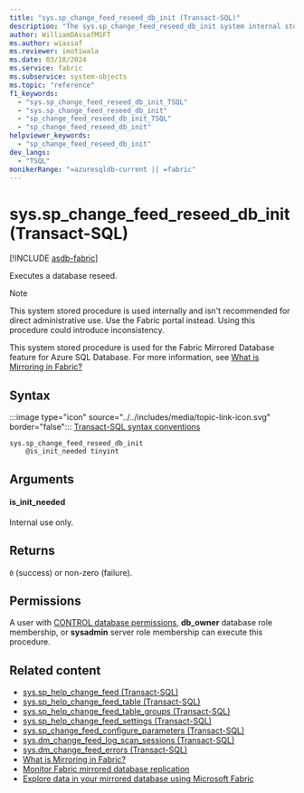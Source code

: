 ```yaml
---
title: "sys.sp_change_feed_reseed_db_init (Transact-SQL)"
description: "The sys.sp_change_feed_reseed_db_init system internal stored procedure executes a database reseed."
author: WilliamDAssafMSFT
ms.author: wiassaf
ms.reviewer: imotiwala
ms.date: 03/18/2024
ms.service: fabric
ms.subservice: system-objects
ms.topic: "reference"
f1_keywords:
  - "sys.sp_change_feed_reseed_db_init_TSQL"
  - "sys.sp_change_feed_reseed_db_init"
  - "sp_change_feed_reseed_db_init_TSQL"
  - "sp_change_feed_reseed_db_init"
helpviewer_keywords:
  - "sp_change_feed_reseed_db_init"
dev_langs:
  - "TSQL"
monikerRange: "=azuresqldb-current || =fabric"
---
```

# sys.sp_change_feed_reseed_db_init (Transact-SQL)

[!INCLUDE [asdb-fabric](../../includes/applies-to-version/asdb-fabric.md)]

Executes a database reseed.

> [!NOTE]  
> This system stored procedure is used internally and isn't recommended for direct administrative use. Use the Fabric portal instead. Using this procedure could introduce inconsistency.

This system stored procedure is used for the Fabric Mirrored Database feature for Azure SQL Database. For more information, see [What is Mirroring in Fabric?](/fabric/database/mirrored-database/overview)

## Syntax

:::image type="icon" source="../../includes/media/topic-link-icon.svg" border="false"::: [Transact-SQL syntax conventions](../../t-sql/language-elements/transact-sql-syntax-conventions-transact-sql.md)

```syntaxsql
sys.sp_change_feed_reseed_db_init
    @is_init_needed tinyint
```

## Arguments

#### is_init_needed

Internal use only.

## Returns

`0` (success) or non-zero (failure).

## Permissions

A user with [CONTROL database permissions](../security/permissions-database-engine.md), **db_owner** database role membership, or **sysadmin** server role membership can execute this procedure.

## Related content

- [sys.sp_help_change_feed (Transact-SQL)](sp-help-change-feed.md)
- [sys.sp_help_change_feed_table (Transact-SQL)](sp-help-change-feed-table.md)
- [sys.sp_help_change_feed_table_groups (Transact-SQL)](sp-help-change-feed-table-groups.md)
- [sys.sp_help_change_feed_settings (Transact-SQL)](sp-help-change-feed-settings.md)
- [sys.sp_change_feed_configure_parameters (Transact-SQL)](sp-change-feed-configure-parameters.md)
- [sys.dm_change_feed_log_scan_sessions (Transact-SQL)](../system-dynamic-management-views/sys-dm-change-feed-log-scan-sessions.md)
- [sys.dm_change_feed_errors (Transact-SQL)](../system-dynamic-management-views/sys-dm-change-feed-errors.md)
- [What is Mirroring in Fabric?](/fabric/database/mirrored-database/overview)
- [Monitor Fabric mirrored database replication](/fabric/database/mirrored-database/monitor)
- [Explore data in your mirrored database using Microsoft Fabric](/fabric/database/mirrored-database/explore)
